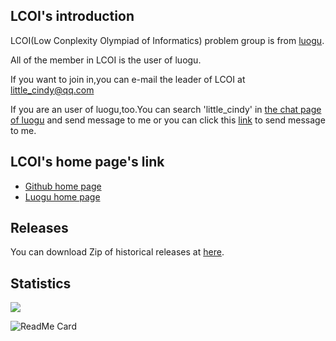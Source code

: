 ## LCOI's introduction
LCOI(Low Conplexity Olympiad of Informatics) problem group is from [luogu](https://www.luogu.com.cn/).

All of the member in LCOI is the user of luogu.

If you want to join in,you can e-mail the leader of LCOI at little_cindy@qq.com

If you are an user of luogu,too.You can search 'little_cindy' in [the chat page of luogu](https://www.luogu.com.cn/chat) and send message to me or you can click this [link](https://www.luogu.com.cn/chat?uid=357311) to send message to me.
## LCOI's home page's link
- [Github home page](https://little-cindy.github.io/lcoi/index.html)
- [Luogu home page](https://www.luogu.com.cn/team/35878)
## Releases
You can download Zip of historical releases at [here](https://github.com/little-cindy/lcoi/releases).
## Statistics
![](https://komarev.com/ghpvc/?username=little-cindy&alt=lcoi)

![ReadMe Card](https://github-readme-stats.vercel.app/api/pin/?username=little-cindy&repo=lcoi)
